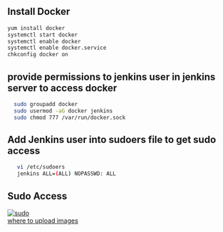 ## Install Docker
```sh
yum install docker
systemctl start docker
systemctl enable docker
systemctl enable docker.service
chkconfig docker on

```

## provide permissions to jenkins user in jenkins server to access docker
```sh
  sudo groupadd docker
  sudo usermod -aG docker jenkins
  sudo chmod 777 /var/run/docker.sock
```
## Add Jenkins user into sudoers file to get sudo access
```sh
   vi /etc/sudoers
   jenkins ALL=(ALL) NOPASSWD: ALL
```   
   
## Sudo Access
<a href="https://ibb.co/94pQLQK"><img src="https://i.ibb.co/jw8n2n0/sudo.jpg" alt="sudo" border="0"></a><br /><a target='_blank' href='https://imgbb.com/'>where to upload images</a><br />

